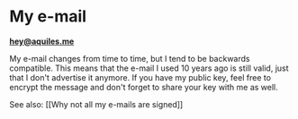 # My e-mail

**[hey@aquiles.me](mailto:hey@aquiles.me)**

My e-mail changes from time to time, but I tend to be backwards compatible. This means that the e-mail I used 10 years ago is still valid, just that I don't advertise it anymore. If you have my public key, feel free to encrypt the message and don't forget to share your key with me as well. 

See also: [[Why not all my e-mails are signed]]